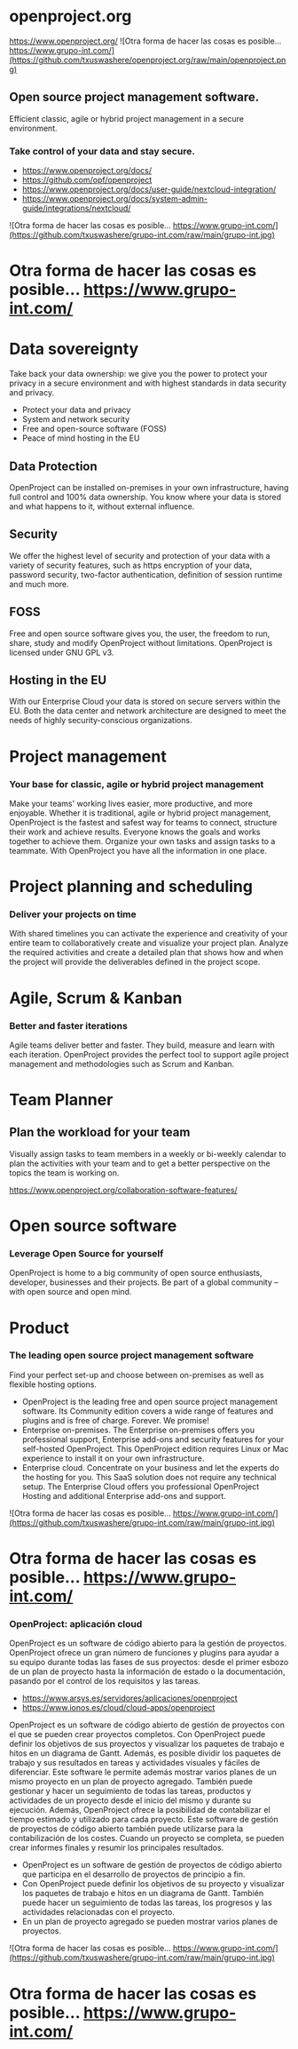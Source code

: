 # openproject.org
https://www.openproject.org/
![Otra forma de hacer las cosas es posible... https://www.grupo-int.com/](https://github.com/txuswashere/openproject.org/raw/main/openproject.png)
## Open source project management software.
Efficient classic, agile or hybrid project management in a secure environment.

### Take control of your data and stay secure.

* https://www.openproject.org/docs/
* https://github.com/opf/openproject
* https://www.openproject.org/docs/user-guide/nextcloud-integration/
* https://www.openproject.org/docs/system-admin-guide/integrations/nextcloud/

![Otra forma de hacer las cosas es posible... https://www.grupo-int.com/](https://github.com/txuswashere/grupo-int.com/raw/main/grupo-int.jpg)
# Otra forma de hacer las cosas es posible... https://www.grupo-int.com/


# Data sovereignty
Take back your data ownership: we give you the power to protect your privacy in a secure environment and with highest standards in data security and privacy.

* Protect your data and privacy
* System and network security
* Free and open-source software (FOSS)
* Peace of mind hosting in the EU

## Data Protection
OpenProject can be installed on-premises in your own infrastructure, having full control and 100% data ownership. You know where your data is stored and what happens to it, without external influence.

## Security
We offer the highest level of security and protection of your data with a variety of security features, such as https encryption of your data, password security, two-factor authentication, definition of session runtime and much more.

## FOSS
Free and open source software gives you, the user, the freedom to run, share, study and modify OpenProject without limitations. OpenProject is licensed under GNU GPL v3.

## Hosting in the EU
With our Enterprise Cloud your data is stored on secure servers within the EU. Both the data center and network architecture are designed to meet the needs of highly security-conscious organizations.



# Project management
### Your base for classic, agile or hybrid project management
Make your teams' working lives easier, more productive, and more enjoyable. Whether it is traditional, agile or hybrid project management, OpenProject is the fastest and safest way for teams to connect, structure their work and achieve results. Everyone knows the goals and works together to achieve them. Organize your own tasks and assign tasks to a teammate. With OpenProject you have all the information in one place.


# Project planning and scheduling
### Deliver your projects on time
With shared timelines you can activate the experience and creativity of your entire team to collaboratively create and visualize your project plan. Analyze the required activities and create a detailed plan that shows how and when the project will provide the deliverables defined in the project scope.


# Agile, Scrum & Kanban
### Better and faster iterations
Agile teams deliver better and faster. They build, measure and learn with each iteration. OpenProject provides the perfect tool to support agile project management and methodologies such as Scrum and Kanban.


# Team Planner
## Plan the workload for your team
Visually assign tasks to team members in a weekly or bi-weekly calendar to plan the activities with your team and to get a better perspective on the topics the team is working on.

https://www.openproject.org/collaboration-software-features/


# Open source software
### Leverage Open Source for yourself
OpenProject is home to a big community of open source enthusiasts, developer, businesses and their projects. Be part of a global community – with open source and open mind.


# Product
### The leading open source project management software
Find your perfect set-up and choose between on-premises as well as flexible hosting options.
* OpenProject is the leading free and open source project management software. Its Community edition covers a wide range of features and plugins and is free of charge. Forever. We promise!
* Enterprise on-premises. The Enterprise on-premises offers you professional support, Enterprise add-ons and security features for your self-hosted OpenProject. This OpenProject edition requires Linux or Mac experience to install it on your own infrastructure.
* Enterprise cloud. Concentrate on your business and let the experts do the hosting for you. This SaaS solution does not require any technical setup. The Enterprise Cloud offers you professional OpenProject Hosting and additional Enterprise add-ons and support.




![Otra forma de hacer las cosas es posible... https://www.grupo-int.com/](https://github.com/txuswashere/grupo-int.com/raw/main/grupo-int.jpg)
# Otra forma de hacer las cosas es posible... https://www.grupo-int.com/


###  OpenProject: aplicación cloud 
OpenProject es un software de código abierto para la gestión de proyectos.
OpenProject ofrece un gran número de funciones y plugins para ayudar a su equipo durante todas las fases de sus proyectos: desde el primer esbozo de un plan de proyecto hasta la información de estado o la documentación, pasando por el control de los requisitos y las tareas.
* https://www.arsys.es/servidores/aplicaciones/openproject
* https://www.ionos.es/cloud/cloud-apps/openproject

OpenProject es un software de código abierto de gestión de proyectos con el que se pueden crear proyectos completos. Con OpenProject puede definir los objetivos de sus proyectos y visualizar los paquetes de trabajo e hitos en un diagrama de Gantt. Además, es posible dividir los paquetes de trabajo y sus resultados en tareas y actividades visuales y fáciles de diferenciar. Este software le permite además mostrar varios planes de un mismo proyecto en un plan de proyecto agregado. También puede gestionar y hacer un seguimiento de todas las tareas, productos y actividades de un proyecto desde el inicio del mismo y durante su ejecución. Además, OpenProject ofrece la posibilidad de contabilizar el tiempo estimado y utilizado para cada proyecto. Este software de gestión de proyectos de código abierto también puede utilizarse para la contabilización de los costes. Cuando un proyecto se completa, se pueden crear informes finales y resumir los principales resultados.
* OpenProject es un software de gestión de proyectos de código abierto que participa en el desarrollo de proyectos de principio a fin.
* Con OpenProject puede definir los objetivos de su proyecto y visualizar los paquetes de trabajo e hitos en un diagrama de Gantt. También puede hacer un seguimiento de todas las tareas, los progresos y las actividades relacionadas con el proyecto.
* En un plan de proyecto agregado se pueden mostrar varios planes de proyectos.



![Otra forma de hacer las cosas es posible... https://www.grupo-int.com/](https://github.com/txuswashere/grupo-int.com/raw/main/grupo-int.jpg)
# Otra forma de hacer las cosas es posible... https://www.grupo-int.com/
